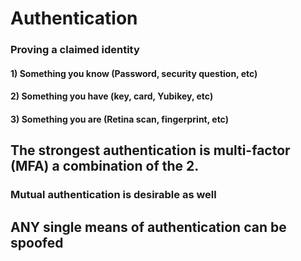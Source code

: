 # Authentication

### Proving a claimed identity

#### 1) Something you know (Password, security question, etc)

#### 2) Something you have (key, card, Yubikey, etc)

#### 3) Something you are (Retina scan, fingerprint, etc)

## The strongest authentication is multi-factor (MFA) a combination of the 2.

### Mutual authentication is desirable as well

## ANY single means of authentication can be spoofed
